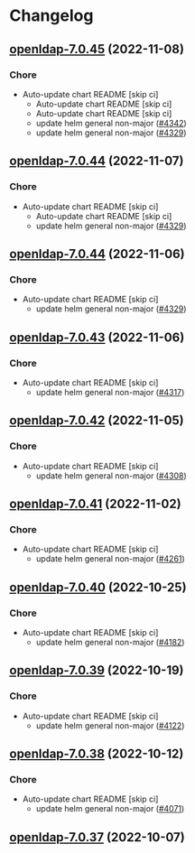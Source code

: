 # Changelog



## [openldap-7.0.45](https://github.com/truecharts/charts/compare/openldap-7.0.43...openldap-7.0.45) (2022-11-08)

### Chore

- Auto-update chart README [skip ci]
  - Auto-update chart README [skip ci]
  - Auto-update chart README [skip ci]
  - update helm general non-major ([#4342](https://github.com/truecharts/charts/issues/4342))
  - update helm general non-major ([#4329](https://github.com/truecharts/charts/issues/4329))




## [openldap-7.0.44](https://github.com/truecharts/charts/compare/openldap-7.0.43...openldap-7.0.44) (2022-11-07)

### Chore

- Auto-update chart README [skip ci]
  - Auto-update chart README [skip ci]
  - update helm general non-major ([#4329](https://github.com/truecharts/charts/issues/4329))




## [openldap-7.0.44](https://github.com/truecharts/charts/compare/openldap-7.0.43...openldap-7.0.44) (2022-11-06)

### Chore

- Auto-update chart README [skip ci]
  - update helm general non-major ([#4329](https://github.com/truecharts/charts/issues/4329))




## [openldap-7.0.43](https://github.com/truecharts/charts/compare/openldap-7.0.42...openldap-7.0.43) (2022-11-06)

### Chore

- Auto-update chart README [skip ci]
  - update helm general non-major ([#4317](https://github.com/truecharts/charts/issues/4317))




## [openldap-7.0.42](https://github.com/truecharts/charts/compare/openldap-7.0.41...openldap-7.0.42) (2022-11-05)

### Chore

- Auto-update chart README [skip ci]
  - update helm general non-major ([#4308](https://github.com/truecharts/charts/issues/4308))




## [openldap-7.0.41](https://github.com/truecharts/charts/compare/openldap-7.0.40...openldap-7.0.41) (2022-11-02)

### Chore

- Auto-update chart README [skip ci]
  - update helm general non-major ([#4261](https://github.com/truecharts/charts/issues/4261))




## [openldap-7.0.40](https://github.com/truecharts/charts/compare/openldap-7.0.39...openldap-7.0.40) (2022-10-25)

### Chore

- Auto-update chart README [skip ci]
  - update helm general non-major ([#4182](https://github.com/truecharts/charts/issues/4182))




## [openldap-7.0.39](https://github.com/truecharts/charts/compare/openldap-7.0.38...openldap-7.0.39) (2022-10-19)

### Chore

- Auto-update chart README [skip ci]
  - update helm general non-major ([#4122](https://github.com/truecharts/charts/issues/4122))




## [openldap-7.0.38](https://github.com/truecharts/charts/compare/openldap-7.0.37...openldap-7.0.38) (2022-10-12)

### Chore

- Auto-update chart README [skip ci]
  - update helm general non-major ([#4071](https://github.com/truecharts/charts/issues/4071))




## [openldap-7.0.37](https://github.com/truecharts/charts/compare/openldap-7.0.36...openldap-7.0.37) (2022-10-07)
